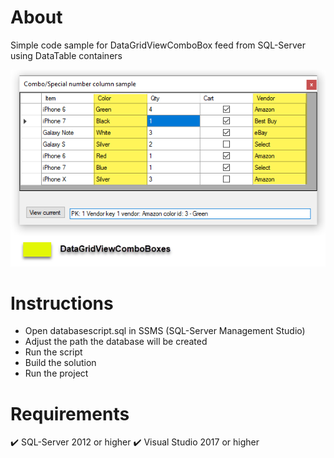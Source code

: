 # About

Simple code sample for DataGridViewComboBox feed from SQL-Server using DataTable containers

![screen1](assets/dgvc.png)

# Instructions

- Open databasescript.sql in SSMS (SQL-Server Management Studio)
- Adjust the path the database will be created
- Run the script
- Build the solution
- Run the project

# Requirements

:heavy_check_mark: SQL-Server 2012 or higher
:heavy_check_mark: Visual Studio 2017 or higher